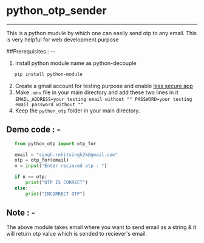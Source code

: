 # python_otp_sender
---
This is a python mudule by which one can easily send otp to any email. 
This is very helpful for web development purpose

##Prerequisites : --
1. install python module name as python-decouple
  ```bash
     pip install python-module
```
2. Create a gmail account for testing purpose and enable [less secure app](https://myaccount.google.com/lesssecureapps?pli=1&rapt=AEjHL4NKHRfdHXxmxYgD6LATUhs6N6ww0sBX4aegeZFXtLmr_eZnEznzem-MKdS-PWBon8Nxo0ocZ3UZYJsm5aqb9VhvKlxayg)
3. Make `.env` file in your main directory and add these two lines in it
`EMAIL_ADDRESS=your testing email without ""
 PASSWORD=your testing email password without ""`
4. Keep the `python_otp` folder in your main directory.

## Demo code : -
```python
   from python_otp import otp_for

   email = "singh.rohitsingh2k@gmail.com"
   otp = otp_for(email)
   n = input("Enter recieved otp : ")

   if n == otp:
       print("OTP IS CORRECT")
   else:
       print("INCORRECT OTP")
```

## Note : -

The above module takes email where you want to send email as a string & it will return otp value which is sended to reciever's email.



